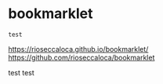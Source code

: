 # bookmarklet

```
test
```

https://rioseccaloca.github.io/bookmarklet/
https://github.com/rioseccaloca/bookmarklet

test
test
